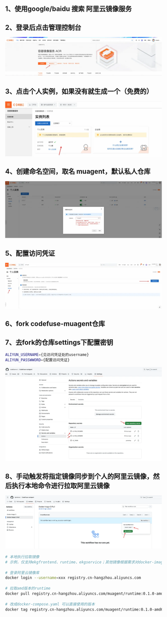 

## 1、使用google/baidu 搜索 阿里云镜像服务

## 2、登录后点击管理控制台
![](resources/aliyun_01.webp)

## 3、点击个人实例，如果没有就生成一个（免费的）
![](resources/aliyun_02.webp)

## 4、创建命名空间，取名 muagent，默认私人仓库
![](resources/aliyun_03.webp)

## 5、配置访问凭证
![](resources/aliyun_04.webp)

## 6、fork codefuse-muagent仓库

## 7、去fork的仓库settings下配置密钥
```bash
ALIYUN_USERNAME={见访问凭证处的username}
ALIYUN_PASSWWORD={配置访问凭证}
```
![](resources/aliyun_05.webp)

## 8、手动触发将指定镜像同步到个人的阿里云镜像，然后执行本地命令进行拉取阿里云镜像
![](resources/aliyun_06.webp)

```bash
# 本地执行拉取镜像
# 示例，仅支持ekgfrontend、runtime、ekgservice；其他镜像根据需求对docker-image-pull进行修改

# 登录阿里云镜像库
docker login --username=xxx registry.cn-hangzhou.aliyuncs.com

# 拉取amd版本的runtime
docker pull registry.cn-hangzhou.aliyuncs.com/muagent/runtime:0.1.0-amd64

# 改成docker-compose.yaml 可以直接使用的版本
docker tag registry.cn-hangzhou.aliyuncs.com/muagent/runtime:0.1.0-amd64 runtime:0.1.0
```
